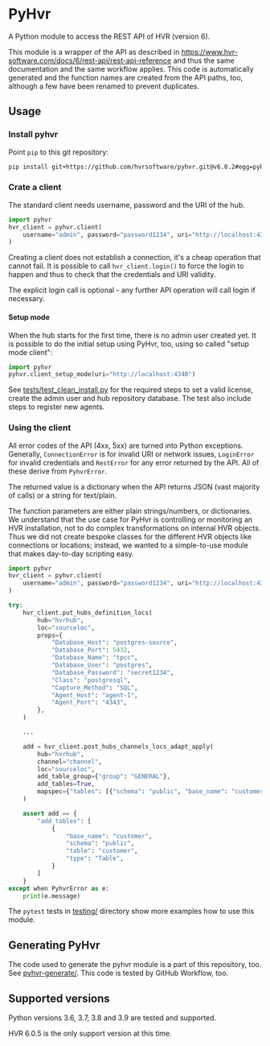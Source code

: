 # PyHvr

A Python module to access the REST API of HVR (version 6).

This module is a wrapper of the API as described in https://www.hvr-software.com/docs/6/rest-api/rest-api-reference and thus the same documentation and the same workflow applies. This code is automatically generated and the function names are created from the API paths, too, although a few have been renamed to prevent duplicates.

## Usage

### Install pyhvr

Point `pip` to this git repository:

```bash
pip install git+https://github.com/hvrsoftware/pyhvr.git@v6.0.2#egg=pyhvr
```

### Crate a client

The standard client needs username, password and the URI of the hub.

```python
import pyhvr
hvr_client = pyhvr.client(
    username="admin", password="password1234", uri="http://localhost:4340"
)
```

Creating a client does not establish a connection, it's a cheap operation that cannot fail. It is possible to call `hvr_client.login()` to force the login to happen and thus to check that the credentials and URI validity.

The explicit login call is optional - any further API operation will call login if necessary.

#### Setup mode

When the hub starts for the first time, there is no admin user created yet. It is possible to do the initial setup using PyHvr, too, using so called "setup mode client":

```python
import pyhvr
pyhvr.client_setup_mode(uri="http://localhost:4340")
```

See [tests/test_clean_install.py](tests/test_clean_install.py) for the required steps to set a valid license, create the admin user and hub repository database. The test also include steps to register new agents.

### Using the client

All error codes of the API (4xx, 5xx) are turned into Python exceptions. Generally, `ConnectionError` is for invalid URI or network issues, `LoginError` for invalid credentials and `RestError` for any error returned by the API. All of these derive from `PyhvrError`.

The returned value is a dictionary when the API returns JSON (vast majority of calls) or a string for text/plain.

The function parameters are either plain strings/numbers, or dictionaries. We understand that the use case for PyHvr is controlling or monitoring an HVR installation, not to do complex transformations on internal HVR objects. Thus we did not create bespoke classes for the different HVR objects like connections or locations; instead, we wanted to a simple-to-use module that makes day-to-day scripting easy.

```python
import pyhvr
hvr_client = pyhvr.client(
    username="admin", password="password1234", uri="http://localhost:4340"
)

try:
    hvr_client.put_hubs_definition_locs(
        hub="hvrhub",
        loc="sourceloc",
        props={
            "Database_Host": "postgres-source",
            "Database_Port": 5432,
            "Database_Name": "tpcc",
            "Database_User": "postgres",
            "Database_Password": "secret1234",
            "Class": "postgresql",
            "Capture_Method": "SQL",
            "Agent_Host": "agent-1",
            "Agent_Port": "4343",
        },
    )

    ...

    add = hvr_client.post_hubs_channels_locs_adapt_apply(
        hub="hvrhub",
        channel="channel",
        loc="sourceloc",
        add_table_group={"group": "GENERAL"},
        add_tables=True,
        mapspec={"tables": [{"schema": "public", "base_name": "customer"}]},
    )

    assert add == {
        "add_tables": [
            {
                "base_name": "customer",
                "schema": "public",
                "table": "customer",
                "type": "Table",
            }
        ]
    }
except when PyhvrError as e:
    print(e.message)
```

The `pytest` tests in [testing/](testing/) directory show more examples how to use this module.

## Generating PyHvr

The code used to generate the pyhvr module is a part of this repository, too. See [pyhvr-generate/](pyhvr-generate/). This code is tested by GitHub Workflow, too.

## Supported versions

Python versions 3.6, 3.7, 3.8 and 3.9 are tested and supported.

HVR 6.0.5 is the only support version at this time.
